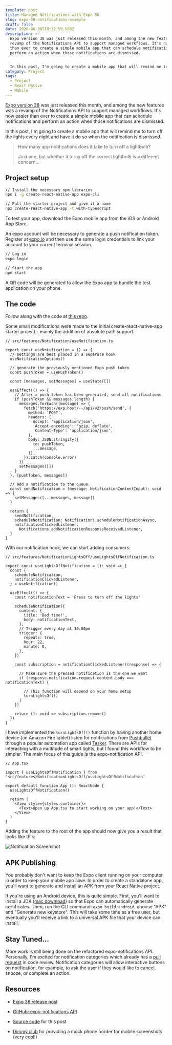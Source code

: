```yaml
---
template: post
title: Managed Notifications with Expo 38
slug: expo-38-notifications-example
draft: false
date: 2020-06-30T18:32:59.580Z
description: >-
  Expo version 38 was just released this month, and among the new features was a
  revamp of the Notifications API to support managed workflows. It's now easier
  than ever to create a simple mobile app that can schedule notifications and
  perform an action when those notifications are dismissed.


  In this post, I'm going to create a mobile app that will remind me to turn off the lights and do so upon notification dismissal.
category: Project
tags:
  - Project
  - React Native
  - Mobile
---
```

[Expo version 38](https://blog.expo.io/expo-sdk-38-is-now-available-ab6cd30ca2ee) was just released this month, and among the new features was a revamp of the Notifications API to support managed workflows. It's now easier than ever to create a simple mobile app that can schedule notifications and perform an action when those notifications are dismissed.

In this post, I'm going to create a mobile app that will remind me to turn off the lights every night and have it do so when the notification is dismissed.

> How many app notifications does it take to turn off a lightbulb?
>
> Just one, but whether it turns off the correct lightbulb is a different concern...

## Project setup

```sh
// Install the necessary npm libraries
npm i -g create-react-native-app expo-cli

// Pull the starter project and give it a name
npx create-react-native-app -t with-typescript
```

To test your app, download the Expo mobile app from the iOS or Android App Store.

An expo account will be necessary to generate a push notification token. Register at [expo.io](https://expo.io/signup) and then use the same login credentials to link your account to your current terminal session. 

```sh
// Log in
expo login

// Start the app
npm start
```

A QR code will be generated to allow the Expo app to bundle the test application on your phone.

## The code

Follow along with the code at [this repo](https://github.com/dskline/dskline-home).

Some small modifications were made to the initial create-react-native-app starter project - mainly the addition of absolute path support.

```
// src/features/Notification/useNotification.ts

export const useNotification = () => {
  // settings are best placed in a separate hook
  useNotificationOptions()

  // generate the previously mentioned Expo push token
  const pushToken = usePushToken()

  const [messages, setMessages] = useState([])

  useEffect(() => {
    // After a push token has been generated, send all notifications
    if (pushToken && messages.length) {
      messages.forEach((message) => {
        fetch('https://exp.host/--/api/v2/push/send', {
          method: 'POST',
          headers: {
            Accept: 'application/json',
            'Accept-encoding': 'gzip, deflate',
            'Content-Type': 'application/json',
          },
          body: JSON.stringify({
            to: pushToken,
            ...message,
          }),
        }).catch(console.error)
      })
      setMessages([])
    }
  }, [pushToken, messages])

  // Add a notification to the queue
  const sendNotification = (message: NotificationContentInput): void => {
    setMessages([...messages, message])
  }

  return {
    sendNotification,
    scheduleNotification: Notifications.scheduleNotificationAsync,
    notificationClickedListener:
      Notifications.addNotificationResponseReceivedListener,
  }
}
```

With our notification hook, we can start adding consumers:

```
// src/features/NotificationLightsOff/useLightsOffNotification.ts

export const useLightsOffNotification = (): void => {
  const {
    scheduleNotification,
    notificationClickedListener,
  } = useNotification()

  useEffect(() => {
    const notificationText = 'Press to turn off the lights'

    scheduleNotification({
      content: {
        title: 'Bed time!',
        body: notificationText,
      },
      // Trigger every day at 10:00pm
      trigger: {
        repeats: true,
        hour: 22,
        minute: 0,
      },
    })

    const subscription = notificationClickedListener((response) => {

      // Make sure the pressed notification is the one we want
      if (response.notification.request.content.body === notificationText) {

        // This function will depend on your home setup
        turnLightsOff()
      }
    })

    return (): void => subscription.remove()
  })
}
```

I have implemented the `turnLightsOff()` function by having another home device (an Amazon Fire tablet) listen for notifications from [Pushbullet](https://www.pushbullet.com/) through a popular automation app called [Tasker](https://play.google.com/store/apps/details?id=net.dinglisch.android.taskerm&hl=en_US). There are APIs for interacting with a multitude of smart lights, but I found this workflow to be simpler. The main focus of this guide is the expo-notification API.

```
// App.tsx

import { useLightsOffNotification } from 'src/features/NotificationLightsOff/useLightsOffNotification'

export default function App (): ReactNode {
  useLightsOffNotification()

  return (
    <View style={styles.container}>
      <Text>Open up App.tsx to start working on your app!</Text>
    </View>
  )
}
```

Adding the feature to the root of the app should now give you a result that looks like this:

![Notification Screenshot](/media/screenshot_20200701-213502_expo-galaxy-s8.png "Notification Screenshot")

## APK Publishing

You probably don't want to keep the Expo client running on your computer in order to keep your mobile app alive. In order to create a standalone app, you'll want to generate and install an APK from your React Native project.

If you're using an Android device, this is quite simple. First, you'll want to install a JDK ([mac download](https://mac.filehorse.com/download-java-development-kit/)) so that Expo can automatically generate certificates. Then, run the CLI command: `expo build:android`, choose "APK" and "Generate new keystore". This will take some time as a free user, but eventually you'll receive a link to a universal APK file that your device can install.

## Stay Tuned...

More work is still being done on the refactored expo-notifications API. Personally, I'm excited for notification categories which already has a [pull request](https://github.com/expo/expo/pull/9015) in code review. Notification categories will allow interactive buttons on notification, for example, to ask the user if they would like to cancel, snooze, or complete an action.

## Resources

* [Expo 38 release post](https://blog.expo.io/expo-sdk-38-is-now-available-ab6cd30ca2ee)

* [GitHub: expo-notifications API](https://github.com/expo/expo/tree/master/packages/expo-notifications)

* [Source code](https://github.com/dskline/dskline-home) for this post

* [Dimmy.club](https://dimmy.club/) for providing a mock phone border for mobile screenshots (very cool!)
